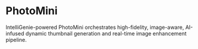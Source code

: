 # PhotoMini
IntelliGenie-powered PhotoMini orchestrates high-fidelity, image-aware, AI-infused dynamic thumbnail generation and real-time image enhancement pipeline.
